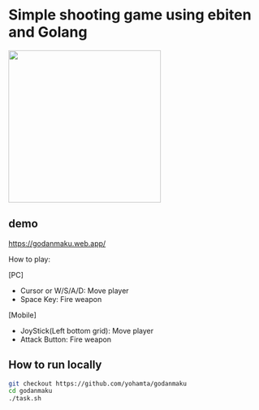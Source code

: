 # Simple shooting game using ebiten and Golang

<image src="https://github.com/yohamta/godanmaku/blob/master/screenshots/battle1.gif" width="300px" />

## demo
https://godanmaku.web.app/

How to play:

[PC]
- Cursor or W/S/A/D: Move player
- Space Key: Fire weapon

[Mobile]
- JoyStick(Left bottom grid): Move player
- Attack Button: Fire weapon


## How to run locally

```sh
git checkout https://github.com/yohamta/godanmaku
cd godanmaku
./task.sh
```